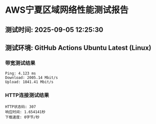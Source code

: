 # AWS宁夏区域网络性能测试报告
## 测试时间: 2025-09-05 12:25:30
## 测试环境: GitHub Actions Ubuntu Latest (Linux)

### 带宽测试结果
```
Ping: 4.123 ms
Download: 2005.14 Mbit/s
Upload: 1841.41 Mbit/s
```

### HTTP连接测试结果
```
HTTP状态码: 307
响应时间: 1.654141秒
下载速度: 0字节/秒
```

